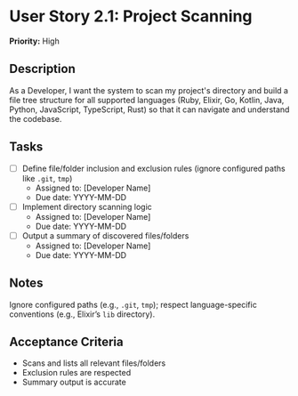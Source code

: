 # User Story 2.1: Project Scanning

**Priority:** High

## Description
As a Developer, I want the system to scan my project's directory and build a file tree structure for all supported languages (Ruby, Elixir, Go, Kotlin, Java, Python, JavaScript, TypeScript, Rust) so that it can navigate and understand the codebase.

## Tasks
- [ ] Define file/folder inclusion and exclusion rules (ignore configured paths like `.git`, `tmp`)
  - Assigned to: [Developer Name]
  - Due date: YYYY-MM-DD
- [ ] Implement directory scanning logic
  - Assigned to: [Developer Name]
  - Due date: YYYY-MM-DD
- [ ] Output a summary of discovered files/folders
  - Assigned to: [Developer Name]
  - Due date: YYYY-MM-DD

## Notes
Ignore configured paths (e.g., `.git`, `tmp`); respect language-specific conventions (e.g., Elixir’s `lib` directory).

## Acceptance Criteria
- Scans and lists all relevant files/folders
- Exclusion rules are respected
- Summary output is accurate
